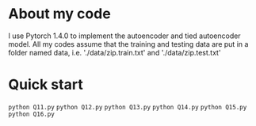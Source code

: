 # About my code
I use Pytorch 1.4.0 to implement the autoencoder and tied autoencoder model.
All my codes assume that the training and testing data are put in a folder named data,
i.e. './data/zip.train.txt' and './data/zip.test.txt'

# Quick start

`python Q11.py`
`python Q12.py`
`python Q13.py`
`python Q14.py`
`python Q15.py`
`python Q16.py`
